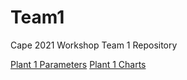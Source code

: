 # Team1
Cape 2021 Workshop Team 1 Repository 

[Plant 1 Parameters](https://cape2021.github.io/plantajs/index.html)
[Plant 1 Charts](https://cape2021.github.io/plantajs/chart.html)
